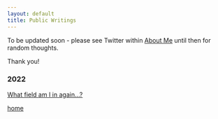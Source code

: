 ```yaml
---
layout: default
title: Public Writings
---
```


To be updated soon - please see Twitter within [About Me](./about.html) until then for random thoughts.

Thank you!


### 2022

[What field am I in again...?](./posts/2022/09/20220919.html#)



[home](./)
